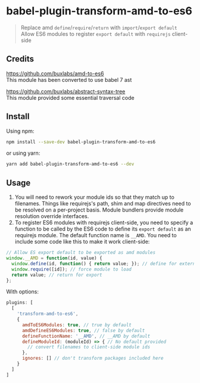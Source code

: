 # babel-plugin-transform-amd-to-es6

> Replace amd `define`/`require`/`return` with `import`/`export default`  
> Allow ES6 modules to register `export default` with `requirejs` client-side  

## Credits

https://github.com/buxlabs/amd-to-es6  
This module has been converted to use babel 7 ast  

https://github.com/buxlabs/abstract-syntax-tree  
This module provided some essential traversal code  

## Install

Using npm:

```sh
npm install --save-dev babel-plugin-transform-amd-to-es6
```

or using yarn:

```sh
yarn add babel-plugin-transform-amd-to-es6 --dev
```

## Usage

1. You will need to rework your module ids so that they match up to filenames.
Things like requirejs's path, shim and map directives need to be resolved on a per-project basis.
Module bundlers provide module resolution override interfaces.
2. To register ES6 modules with requirejs client-side, you need to specify a function to be
called by the ES6 code to define its `export default` as an requirejs module. The default function name is `__AMD`.
You need to include some code like this to make it work client-side:
```js
// Allow ES export default to be exported as amd modules
window.__AMD = function(id, value) {
  window.define(id, function() { return value; }); // define for external use
  window.require([id]); // force module to load
  return value; // return for export
};
```
With options:
```js
plugins: [
  [
    'transform-amd-to-es6',
    {
      amdToES6Modules: true, // true by default
      amdDefineES6Modules: true, // false by default
      defineFunctionName: '__AMD', // __AMD by default
      defineModuleId: (moduleId) => { // No default provided
        // convert filenames to client-side module ids
      },
      ignores: [] // don't transform packages included here
    }
  ]
]
```
